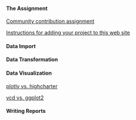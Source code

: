 #### The Assignment

[Community contribution assignment](contribution.html)

[Instructions for adding your project to this web site](https://github.com/jtr13/spring19/blob/master/README.md)

#### Data Import

#### Data Transformation

#### Data Visualization

[plotly vs. highcharter](kz2324_yz3383.html)

[vcd vs. ggplot2](xx2308.html)

#### Writing Reports

